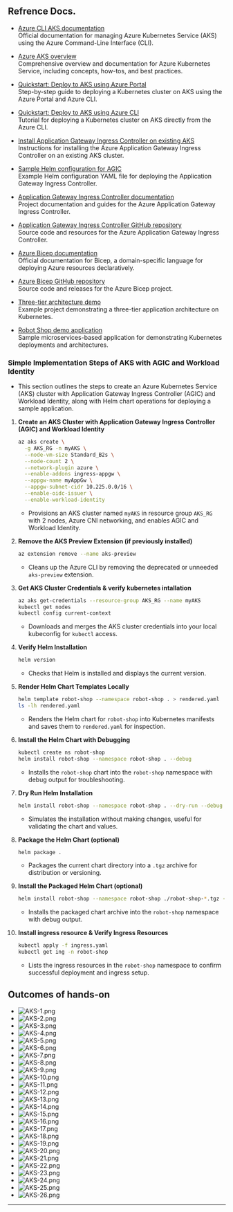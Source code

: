 ## Refrence Docs.
- [Azure CLI AKS documentation](https://learn.microsoft.com/en-us/cli/azure/aks?view=azure-cli-latest)  
    Official documentation for managing Azure Kubernetes Service (AKS) using the Azure Command-Line Interface (CLI).

- [Azure AKS overview](https://learn.microsoft.com/en-us/azure/aks/)  
    Comprehensive overview and documentation for Azure Kubernetes Service, including concepts, how-tos, and best practices.

- [Quickstart: Deploy to AKS using Azure Portal](https://learn.microsoft.com/en-us/azure/aks/learn/quick-kubernetes-deploy-portal?tabs=azure-cli)  
    Step-by-step guide to deploying a Kubernetes cluster on AKS using the Azure Portal and Azure CLI.

- [Quickstart: Deploy to AKS using Azure CLI](https://learn.microsoft.com/en-us/azure/aks/learn/quick-kubernetes-deploy-cli)  
    Tutorial for deploying a Kubernetes cluster on AKS directly from the Azure CLI.

- [Install Application Gateway Ingress Controller on existing AKS](https://learn.microsoft.com/en-us/azure/application-gateway/ingress-controller-install-existing)  
    Instructions for installing the Azure Application Gateway Ingress Controller on an existing AKS cluster.

- [Sample Helm configuration for AGIC](https://raw.githubusercontent.com/Azure/application-gateway-kubernetes-ingress/master/docs/examples/sample-helm-config.yaml)  
    Example Helm configuration YAML file for deploying the Application Gateway Ingress Controller.

- [Application Gateway Ingress Controller documentation](https://azure.github.io/application-gateway-kubernetes-ingress/)  
    Project documentation and guides for the Azure Application Gateway Ingress Controller.

- [Application Gateway Ingress Controller GitHub repository](https://github.com/Azure/application-gateway-kubernetes-ingress)  
    Source code and resources for the Azure Application Gateway Ingress Controller.

- [Azure Bicep documentation](https://learn.microsoft.com/en-us/azure/azure-resource-manager/bicep/)  
    Official documentation for Bicep, a domain-specific language for deploying Azure resources declaratively.

- [Azure Bicep GitHub repository](https://github.com/Azure/bicep)  
    Source code and releases for the Azure Bicep project.

- [Three-tier architecture demo](https://github.com/iam-veeramalla/three-tier-architecture-demo)  
    Example project demonstrating a three-tier application architecture on Kubernetes.

- [Robot Shop demo application](https://github.com/khannashiv/robot-shop)  
    Sample microservices-based application for demonstrating Kubernetes deployments and architectures.


### Simple Implementation Steps of AKS with AGIC and Workload Identity

- This section outlines the steps to create an Azure Kubernetes Service (AKS) cluster with Application Gateway Ingress Controller (AGIC) and Workload Identity, along with Helm chart operations for deploying a sample application.

1. **Create an AKS Cluster with Application Gateway Ingress Controller (AGIC) and Workload Identity**
    ```sh
    az aks create \
      -g AKS_RG -n myAKS \
      --node-vm-size Standard_B2s \
      --node-count 2 \
      --network-plugin azure \
      --enable-addons ingress-appgw \
      --appgw-name myAppGw \
      --appgw-subnet-cidr 10.225.0.0/16 \
      --enable-oidc-issuer \
      --enable-workload-identity
    ```
    - Provisions an AKS cluster named `myAKS` in resource group `AKS_RG` with 2 nodes, Azure CNI networking, and enables AGIC and Workload Identity.

2. **Remove the AKS Preview Extension (if previously installed)**
    ```sh
    az extension remove --name aks-preview
    ```
    - Cleans up the Azure CLI by removing the deprecated or unneeded `aks-preview` extension.

3. **Get AKS Cluster Credentials & verify kubernetes intallation**
    ```sh
    az aks get-credentials --resource-group AKS_RG --name myAKS
    kubectl get nodes
    kubectl config current-context
    ```
    - Downloads and merges the AKS cluster credentials into your local kubeconfig for `kubectl` access.

4. **Verify Helm Installation**
    ```sh
    helm version
    ```
    - Checks that Helm is installed and displays the current version.

5. **Render Helm Chart Templates Locally**
    ```sh
    helm template robot-shop --namespace robot-shop . > rendered.yaml
    ls -lh rendered.yaml
    ```
    - Renders the Helm chart for `robot-shop` into Kubernetes manifests and saves them to `rendered.yaml` for inspection.

6. **Install the Helm Chart with Debugging**
    ```sh
    kubectl create ns robot-shop
    helm install robot-shop --namespace robot-shop . --debug
    ```
    - Installs the `robot-shop` chart into the `robot-shop` namespace with debug output for troubleshooting.

7. **Dry Run Helm Installation**
    ```sh
    helm install robot-shop --namespace robot-shop . --dry-run --debug
    ```
    - Simulates the installation without making changes, useful for validating the chart and values.

8. **Package the Helm Chart (optional)**
    ```sh
    helm package .
    ```
    - Packages the current chart directory into a `.tgz` archive for distribution or versioning.

9. **Install the Packaged Helm Chart (optional)**
    ```sh
    helm install robot-shop --namespace robot-shop ./robot-shop-*.tgz --debug
    ```
    - Installs the packaged chart archive into the `robot-shop` namespace with debug output.

10. **Install ingress resource & Verify Ingress Resources**
     ```sh
     kubectl apply -f ingress.yaml
     kubectl get ing -n robot-shop
     ```
     - Lists the ingress resources in the `robot-shop` namespace to confirm successful deployment and ingress setup.

## Outcomes of hands-on
- ![AKS-1.png](./Images/AKS-1.png)
- ![AKS-2.png](./Images/AKS-2.png)
- ![AKS-3.png](./Images/AKS-3.png)
- ![AKS-4.png](./Images/AKS-4.png)
- ![AKS-5.png](./Images/AKS-5.png)
- ![AKS-6.png](./Images/AKS-6.png)
- ![AKS-7.png](./Images/AKS-7.png)
- ![AKS-8.png](./Images/AKS-8.png)
- ![AKS-9.png](./Images/AKS-9.png)
- ![AKS-10.png](./Images/AKS-10.png)
- ![AKS-11.png](./Images/AKS-11.png)
- ![AKS-12.png](./Images/AKS-12.png)
- ![AKS-13.png](./Images/AKS-13.png)
- ![AKS-14.png](./Images/AKS-14.png)
- ![AKS-15.png](./Images/AKS-15.png)
- ![AKS-16.png](./Images/AKS-16.png)
- ![AKS-17.png](./Images/AKS-17.png)
- ![AKS-18.png](./Images/AKS-18.png)
- ![AKS-19.png](./Images/AKS-19.png)
- ![AKS-20.png](./Images/AKS-20.png)
- ![AKS-21.png](./Images/AKS-21.png)
- ![AKS-22.png](./Images/AKS-22.png)
- ![AKS-23.png](./Images/AKS-23.png)
- ![AKS-24.png](./Images/AKS-24.png)
- ![AKS-25.png](./Images/AKS-25.png)
- ![AKS-26.png](./Images/AKS-26.png)

---